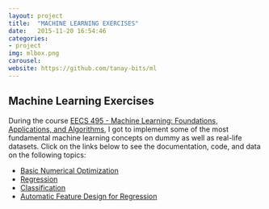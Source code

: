 ```yaml
---
layout: project
title:  "MACHINE LEARNING EXERCISES"
date:   2015-11-20 16:54:46
categories:
- project
img: mlbox.png
carousel:
website: https://github.com/tanay-bits/ml
---
```

Machine Learning Exercises
-----------------

During the course [EECS 495 - Machine Learning: Foundations, Applications, and Algorithms](https://www.mccormick.northwestern.edu/eecs/courses/descriptions/395-495-36.html), I got to implement some of the most fundamental machine learning concepts on dummy as well as real-life datasets. Click on the links below to see the documentation, code, and data on the following topics:

+ [Basic Numerical Optimization](https://github.com/tanay-bits/ml/tree/newyear/basic%20numerical%20optimization)
+ [Regression](https://github.com/tanay-bits/ml/tree/newyear/regression)
+ [Classification](https://github.com/tanay-bits/ml/tree/newyear/classification)
+ [Automatic Feature Design for Regression](https://github.com/tanay-bits/ml/tree/newyear/automatic%20feature%20design%20for%20regression)